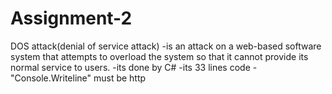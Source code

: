 # Assignment-2
DOS attack(denial of service attack)
-is an attack on a web-based software system that attempts to overload the system so that it cannot provide its normal service to users.
-its done by C# 
-its 33 lines code 
-"Console.Writeline" must be http 
